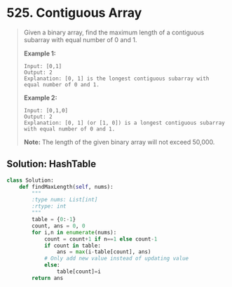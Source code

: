 # 525. Contiguous Array

> Given a binary array, find the maximum length of a contiguous subarray with equal number of 0 and 1.
>
> **Example 1:**  
>
>
> ```text
> Input: [0,1]
> Output: 2
> Explanation: [0, 1] is the longest contiguous subarray with equal number of 0 and 1.
> ```
>
> **Example 2:**  
>
>
> ```text
> Input: [0,1,0]
> Output: 2
> Explanation: [0, 1] (or [1, 0]) is a longest contiguous subarray with equal number of 0 and 1.
> ```
>
> **Note:** The length of the given binary array will not exceed 50,000.

## Solution: HashTable

```python
class Solution:
    def findMaxLength(self, nums):
        """
        :type nums: List[int]
        :rtype: int
        """
        table = {0:-1}
        count, ans = 0, 0
        for i,n in enumerate(nums):
            count = count+1 if n==1 else count-1
            if count in table:
                ans = max(i-table[count], ans)
            # Only add new value instead of updating value
            else:
                table[count]=i
        return ans
```

